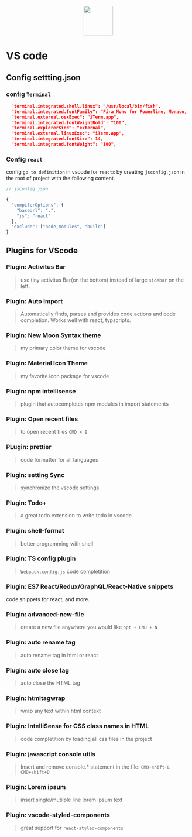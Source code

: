<div align="center">
  <img src="https://user-images.githubusercontent.com/674621/71187801-14e60a80-2280-11ea-94c9-e56576f76baf.png" width="80"/>
</div>

# VS code

## Config settting.json

### config `Terminal`

```json
  "terminal.integrated.shell.linux": "/usr/local/bin/fish",
  "terminal.integrated.fontFamily": "Fira Mono for Powerline, Monaco, 'Courier New', monospace",
  "terminal.external.osxExec": "iTerm.app",
  "terminal.integrated.fontWeightBold": "100",
  "terminal.explorerKind": "external",
  "terminal.external.linuxExec": "iTerm.app",
  "terminal.integrated.fontSize": 14,
  "terminal.integrated.fontWeight": "100",
```

### Config `react`

config `go to definition` in vscode for `reactx` by creating `jsconfig.json` in the root of project with the following content.

```js
// jsconfig.json

{
  "compilerOptions": {
    "baseUrl": ".",
    "js": "react"
  },
  "exclude": ["node_modules", "build"]
}
```

## Plugins for VScode

### Plugin: Activitus Bar

> use tiny activitus Bar(on the bottom) instead of large `sidebar` on the left.

### Plugin: Auto Import

> Automatically finds, parses and provides code actions and code completion. Works well with react, typscripts.

### Plugin: New Moon Syntax theme

> my primary color theme for vscode

### Plugin: Material Icon Theme

> my favorite icon package for vscode

### Plugin: npm intellisense

> plugin that autocompletes npm modules in import statements

### Plugin: Open recent files

> to open recent files `CMD + E`

### PLugin: prettier

> code formatter for all languages

### Plugin: setting Sync

> synchronize the vscode settings

### Plugin: Todo+

> a great todo extension to write todo in vscode

### Plugin: shell-format

> better programming with shell

### Plugin: TS config plugin

> `Webpack.config.js` code completition

### Plugin: ES7 React/Redux/GraphQL/React-Native snippets

code snippets for react, and more.

### Plugin: advanced-new-file

> create a new file anywhere you would like `opt + CMD + N`

### Plugin: auto rename tag

> auto rename tag in html or react

### Plugin: auto close tag

> auto close the HTML tag

### Plugin: htmltagwrap

> wrap any text within html context

### Plugin: IntelliSense for CSS class names in HTML

> code completition by loading all css files in the project

### Plugin: javascript console utils

> Insert and remove console.\* statement in the file:
> `CMD+shift+L` `CMD+shift+D`

### Plugin: Lorem ipsum

> insert single/mutilple line lorem ipsum text

### Plugin: vscode-styled-components

> great support for `react-styled-components`

